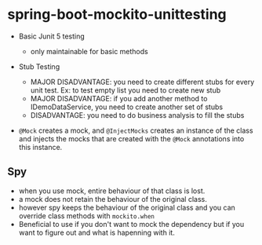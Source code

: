 # spring-boot-mockito-unittesting

- Basic Junit 5 testing
    - only maintainable for basic methods

- Stub Testing
    - MAJOR DISADVANTAGE: you need to create different stubs for every unit test. Ex: to test empty list you need to create new stub
    - MAJOR DISADVANTAGE: if you add another method to IDemoDataService, you need to create another set of stubs
    - DISADVANTAGE: you need to do business analysis to fill the stubs

- `@Mock` creates a mock, and `@InjectMocks` creates an instance of the class and injects the mocks that are created with the `@Mock` annotations into this instance.

## Spy

- when you use mock, entire behaviour of that class is lost.
- a mock does not retain the behaviour of the original class.
- however spy keeps the behaviour of the original class and you can override class methods with `mockito.when`
- Beneficial to use if you don't want to mock the dependency but if you want to figure out and what is hapenning with it.